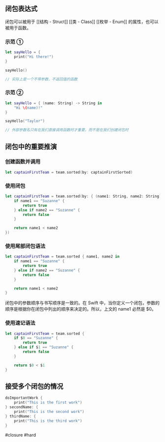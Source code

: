 ## 闭包表达式

闭包可以被用于 [[结构 - Struct]] [[类 - Class]] [[枚举 - Enum]] 的属性，也可以被用于函数。

### 示范 ①

```swift
let sayHello = {
    print("Hi there!")
}

sayHello()

// 实际上是一个不带参数、不返回值的函数
```

### 示范 ②

```swift
let sayHello = { (name: String) -> String in
    "Hi \(name)!"
}

sayHello("Taylor")

// 外部参数名只有在我们直接调用函数时才重要，而不是在我们创建闭包时
```

## 闭包中的重要推演

### 创建函数并调用

```swift
let captainFirstTeam = team.sorted(by: captainFirstSorted)
```

### 使用闭包

```swift
let captainFirstTeam = team.sorted(by: { (name1: String, name2: String) -> Bool in
    if name1 == "Suzanne" {
        return true
    } else if name2 == "Suzanne" {
        return false
    }

    return name1 < name2
})
```

### 使用尾部闭包语法

```swift
let captainFirstTeam = team.sorted { name1, name2 in
    if name1 == "Suzanne" {
        return true
    } else if name2 == "Suzanne" {
        return false
    }

    return name1 < name2
}
```

闭包中的参数顺序与书写顺序是一致的。在 Swift 中，当你定义一个闭包，参数的顺序是根据你在闭包中列出的顺序来决定的。所以，上文的 name1 必然是 $0。

### 使用速记语法

```swift
let captainFirstTeam = team.sorted {
    if $0 == "Suzanne" {
        return true
    } else if $1 == "Suzanne" {
        return false
    }

    return $0 < $1
}
```

## 接受多个闭包的情况

```swift
doImportantWork {
    print("This is the first work")
} secondName: {
    print("This is the second work")
} thirdName: {
    print("This is the third work")
}
```

#closure #hard 